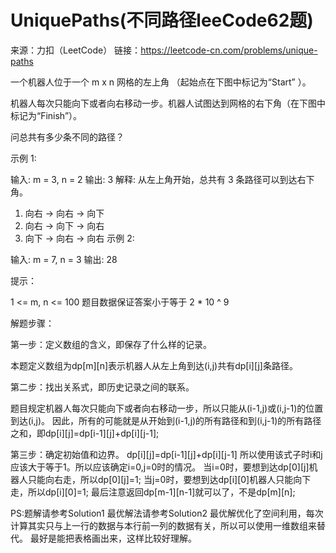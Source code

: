 # UniquePaths(不同路径leeCode62题)

来源：力扣（LeetCode）
链接：https://leetcode-cn.com/problems/unique-paths

一个机器人位于一个 m x n 网格的左上角 （起始点在下图中标记为“Start” ）。

机器人每次只能向下或者向右移动一步。机器人试图达到网格的右下角（在下图中标记为“Finish”）。

问总共有多少条不同的路径？

示例 1:

输入: m = 3, n = 2
输出: 3
解释:
从左上角开始，总共有 3 条路径可以到达右下角。
1. 向右 -> 向右 -> 向下
2. 向右 -> 向下 -> 向右
3. 向下 -> 向右 -> 向右
示例 2:

输入: m = 7, n = 3
输出: 28
 

提示：

1 <= m, n <= 100
题目数据保证答案小于等于 2 * 10 ^ 9

解题步骤：

第一步：定义数组的含义，即保存了什么样的记录。

本题定义数组为dp[m][n]表示机器人从左上角到达(i,j)共有dp[i][j]条路径。

第二步：找出关系式，即历史记录之间的联系。

题目规定机器人每次只能向下或者向右移动一步，所以只能从(i-1,j)或(i,j-1)的位置到达(i,j)。
因此，所有的可能就是从开始到(i-1,j)的所有路径和到(i,j-1)的所有路径之和，即dp[i][j]=dp[i-1][j]+dp[i][j-1];

第三步：确定初始值和边界。
dp[i][j]=dp[i-1][j]+dp[i][j-1]  所以使用该式子时i和j应该大于等于1。所以应该确定i=0,j=0时的情况。
当i=0时，要想到达dp[0][j]机器人只能向右走，所以dp[0][j]=1;
当j=0时，要想到达dp[i][0]机器人只能向下走，所以dp[i][0]=1;
最后注意返回dp[m-1][n-1]就可以了，不是dp[m][n];

PS:题解请参考Solution1
最优解法请参考Solution2
最优解优化了空间利用，每次计算其实只与上一行的数据与本行前一列的数据有关，所以可以使用一维数组来替代。
最好是能把表格画出来，这样比较好理解。
